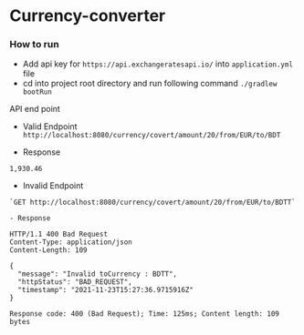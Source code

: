 # Currency-converter

### How to run
- Add api key for `https://api.exchangeratesapi.io/` into `application.yml` file
- cd into project root directory and run following command
`./gradlew bootRun`

API end point

- Valid Endpoint
`http://localhost:8080/currency/covert/amount/20/from/EUR/to/BDT`

- Response
```
1,930.46

```

- Invalid Endpoint

```
`GET http://localhost:8080/currency/covert/amount/20/from/EUR/to/BDTT`

- Response

HTTP/1.1 400 Bad Request
Content-Type: application/json
Content-Length: 109

{
  "message": "Invalid toCurrency : BDTT",
  "httpStatus": "BAD_REQUEST",
  "timestamp": "2021-11-23T15:27:36.9715916Z"
}

Response code: 400 (Bad Request); Time: 125ms; Content length: 109 bytes
```

